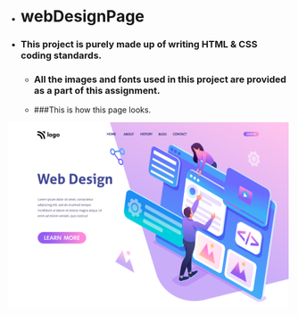 - # webDesignPage

- ### This project is purely made up of writing HTML & CSS coding standards.
  - ### All the images and fonts used in this project are provided as a part of this assignment. 
  - ###This is how this page looks.

![localimages](./8.png)
